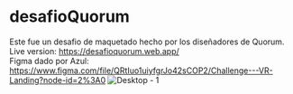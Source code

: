 # desafioQuorum <br>
Este fue un desafio de maquetado hecho por los diseñadores de Quorum. <br>
Live version: https://desafioquorum.web.app/ <br>
Figma dado por Azul: https://www.figma.com/file/QRtIuo1uiyfgrJo42sCOP2/Challenge---VR-Landing?node-id=2%3A0
![Desktop - 1](https://user-images.githubusercontent.com/69165684/116937581-d6b47580-ac3f-11eb-8c49-ed94d611396f.jpg)

